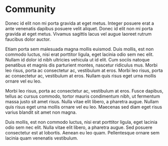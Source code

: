 # Community

Donec id elit non mi porta gravida at eget metus. Integer posuere erat a ante venenatis dapibus posuere velit aliquet. Donec id elit non mi porta gravida at eget metus. Vivamus sagittis lacus vel augue laoreet rutrum faucibus dolor auctor.

Etiam porta sem malesuada magna mollis euismod. Duis mollis, est non commodo luctus, nisi erat porttitor ligula, eget lacinia odio sem nec elit. Nullam id dolor id nibh ultricies vehicula ut id elit. Cum sociis natoque penatibus et magnis dis parturient montes, nascetur ridiculus mus. Morbi leo risus, porta ac consectetur ac, vestibulum at eros. Morbi leo risus, porta ac consectetur ac, vestibulum at eros. Nullam quis risus eget urna mollis ornare vel eu leo.

Morbi leo risus, porta ac consectetur ac, vestibulum at eros. Fusce dapibus, tellus ac cursus commodo, tortor mauris condimentum nibh, ut fermentum massa justo sit amet risus. Nulla vitae elit libero, a pharetra augue. Nullam quis risus eget urna mollis ornare vel eu leo. Maecenas sed diam eget risus varius blandit sit amet non magna.

Duis mollis, est non commodo luctus, nisi erat porttitor ligula, eget lacinia odio sem nec elit. Nulla vitae elit libero, a pharetra augue. Sed posuere consectetur est at lobortis. Aenean eu leo quam. Pellentesque ornare sem lacinia quam venenatis vestibulum.
